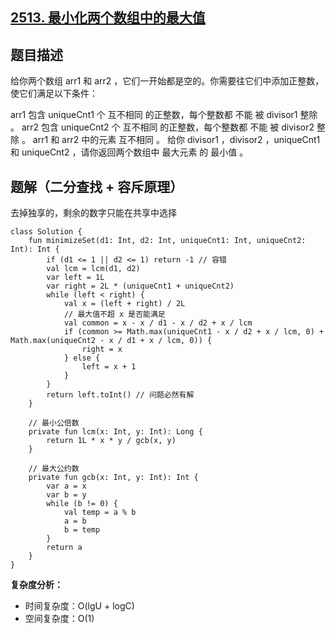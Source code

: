 ## [2513. 最小化两个数组中的最大值](https://leetcode.cn/problems/minimize-the-maximum-of-two-arrays/description/)

## 题目描述

给你两个数组 arr1 和 arr2 ，它们一开始都是空的。你需要往它们中添加正整数，使它们满足以下条件：

arr1 包含 uniqueCnt1 个 互不相同 的正整数，每个整数都 不能 被 divisor1 整除 。
arr2 包含 uniqueCnt2 个 互不相同 的正整数，每个整数都 不能 被 divisor2 整除 。
arr1 和 arr2 中的元素 互不相同 。
给你 divisor1 ，divisor2 ，uniqueCnt1 和 uniqueCnt2 ，请你返回两个数组中 最大元素 的 最小值 。

## 题解（二分查找 + 容斥原理）

去掉独享的，剩余的数字只能在共享中选择

```
class Solution {
    fun minimizeSet(d1: Int, d2: Int, uniqueCnt1: Int, uniqueCnt2: Int): Int {
        if (d1 <= 1 || d2 <= 1) return -1 // 容错
        val lcm = lcm(d1, d2)
        var left = 1L
        var right = 2L * (uniqueCnt1 + uniqueCnt2)
        while (left < right) {
            val x = (left + right) / 2L
            // 最大值不超 x 是否能满足
            val common = x - x / d1 - x / d2 + x / lcm
            if (common >= Math.max(uniqueCnt1 - x / d2 + x / lcm, 0) + Math.max(uniqueCnt2 - x / d1 + x / lcm, 0)) {
                right = x
            } else {
                left = x + 1
            }
        }
        return left.toInt() // 问题必然有解
    }

    // 最小公倍数
    private fun lcm(x: Int, y: Int): Long {
        return 1L * x * y / gcb(x, y)
    }

    // 最大公约数
    private fun gcb(x: Int, y: Int): Int {
        var a = x
        var b = y
        while (b != 0) {
            val temp = a % b
            a = b
            b = temp
        }
        return a
    }
}
```

**复杂度分析：**

- 时间复杂度：O(lgU + logC)
- 空间复杂度：O(1)
